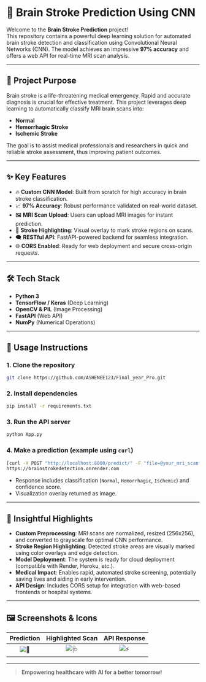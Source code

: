 # 🧠 Brain Stroke Prediction Using CNN

Welcome to the **Brain Stroke Prediction** project!  
This repository contains a powerful deep learning solution for automated brain stroke detection and classification using Convolutional Neural Networks (CNN). The model achieves an impressive **97% accuracy** and offers a web API for real-time MRI scan analysis.

---

## 🚩 Project Purpose

Brain stroke is a life-threatening medical emergency. Rapid and accurate diagnosis is crucial for effective treatment. This project leverages deep learning to automatically classify MRI brain scans into:
- **Normal**
- **Hemorrhagic Stroke**
- **Ischemic Stroke**

The goal is to assist medical professionals and researchers in quick and reliable stroke assessment, thus improving patient outcomes.

---

## ✨ Key Features

- 🔥 **Custom CNN Model**: Built from scratch for high accuracy in brain stroke classification.
- 📈 **97% Accuracy**: Robust performance validated on real-world dataset.
- 🖼️ **MRI Scan Upload**: Users can upload MRI images for instant prediction.
- 🎨 **Stroke Highlighting**: Visual overlay to mark stroke regions on scans.
- 🗨️ **RESTful API**: FastAPI-powered backend for seamless integration.
- 🌐 **CORS Enabled**: Ready for web deployment and secure cross-origin requests.

---

## 🛠️ Tech Stack

- **Python 3**
- **TensorFlow / Keras** (Deep Learning)
- **OpenCV & PIL** (Image Processing)
- **FastAPI** (Web API)
- **NumPy** (Numerical Operations)

---

## 🚀 Usage Instructions

### 1. Clone the repository
```bash
git clone https://github.com/ASHENEE123/Final_year_Pro.git
```

### 2. Install dependencies
```bash
pip install -r requirements.txt
```

### 3. Run the API server
```bash
python App.py
```

### 4. Make a prediction (example using `curl`)
```bash
[curl -X POST "http://localhost:8000/predict/" -F "file=@your_mri_scan.png"] LOCALHOST
https://brainstrokedetection.onrender.com                                   Deployed LINK
```
- Response includes classification (`Normal`, `Hemorrhagic`, `Ischemic`) and confidence score.
- Visualization overlay returned as image.

---

## 🧩 Insightful Highlights

- **Custom Preprocessing**: MRI scans are normalized, resized (256x256), and converted to grayscale for optimal CNN performance.
- **Stroke Region Highlighting**: Detected stroke areas are visually marked using color overlays and edge detection.
- **Model Deployment**: The system is ready for cloud deployment (compatible with Render, Heroku, etc.).
- **Medical Impact**: Enables rapid, automated stroke screening, potentially saving lives and aiding in early intervention.
- **API Design**: Includes CORS setup for integration with web-based frontends or hospital systems.

---

## 🖼️ Screenshots & Icons

| Prediction | Highlighted Scan | API Response |
|:----------:|:----------------:|:------------:|
| ![🧠](https://img.icons8.com/color/96/000000/brain.png) | ![🩺](https://img.icons8.com/color/96/000000/mri.png) | ![⚡](https://img.icons8.com/color/96/000000/artificial-intelligence.png) |

---

> **Empowering healthcare with AI for a better tomorrow!**

